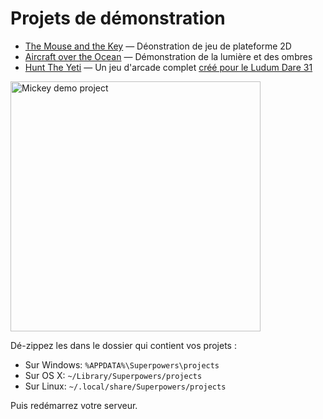 # Projets de démonstration

  * [The Mouse and the Key](https://bitbucket.org/sparklinlabs/superpowers-mouse-key-demo/) &mdash; Déonstration de jeu de plateforme 2D
  * [Aircraft over the Ocean](https://bitbucket.org/sparklinlabs/superpowers-aircraft-water) &mdash; Démonstration de la lumière et des ombres
  * [Hunt The Yeti](https://bitbucket.org/sparklinlabs/hunt-the-yeti) &mdash; Un jeu d'arcade complet [créé pour le Ludum Dare 31](http://sparklinlabs.itch.io/hunt-the-yeti)

<img src="/images/mickey.png" alt="Mickey demo project" height="400" />

Dé-zippez les dans le dossier qui contient vos projets :

  * Sur Windows: `%APPDATA%\Superpowers\projects`
  * Sur OS X: `~/Library/Superpowers/projects`
  * Sur Linux: `~/.local/share/Superpowers/projects`

Puis redémarrez votre serveur.